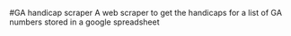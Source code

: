 #GA handicap scraper
A web scraper to get the handicaps for a list of GA numbers stored in a google spreadsheet

